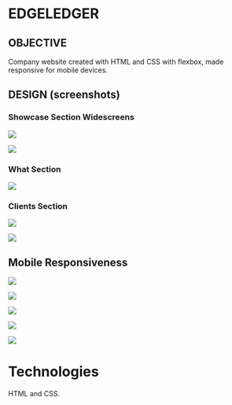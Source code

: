 # EDGELEDGER

## OBJECTIVE

Company website created with HTML and CSS with flexbox, made responsive for mobile devices.

## DESIGN (screenshots)

### Showcase Section Widescreens

![](./NavShowcase.png)

![](./NavShowcase2.png)

### What Section

![](./WhatWeDo2.png)

### Clients Section

![](./WhoClientsContact.png)

![](./ClientsContactF.png)

## Mobile Responsiveness

![](./NavShowmobile.png)

![](./MobileWhat.png)

![](./MobileWho.png)

![](./ClientsMobile.png)

![](./MobileContact.png)

# Technologies

HTML and CSS.
